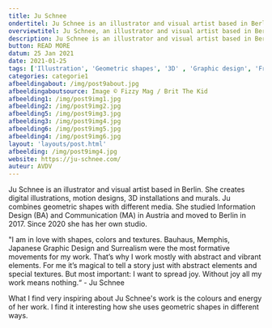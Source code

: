 ```yaml
---
title: Ju Schnee
ondertitel: Ju Schnee is an illustrator and visual artist based in Berlin.
overviewtitel: Ju Schnee, an illustrator and visual artist based in Berlin
description: Ju Schnee is an illustrator and visual artist based in Berlin. She creates digital illustrations, motion designs, 3D installations and murals. Ju combines geometric shapes with different media.
button: READ MORE
datum: 25 Jan 2021
date: 2021-01-25
tags: ['Illustration', 'Geometric shapes', '3D' , 'Graphic design', 'Freelancer']
categories: categorie1
afbeeldingabout: /img/post9about.jpg
afbeeldingaboutsource: Image © Fizzy Mag / Brit The Kid
afbeelding1: /img/post9img1.jpg
afbeelding2: /img/post9img2.jpg
afbeelding5: /img/post9img3.jpg
afbeelding3: /img/post9img4.jpg
afbeelding6: /img/post9img5.jpg
afbeelding4: /img/post9img6.jpg
layout: 'layouts/post.html'
afbeelding: /img/post9img4.jpg
website: https://ju-schnee.com/
auteur: AVDV
---
```


Ju Schnee is an illustrator and visual artist based in Berlin. She creates digital illustrations, motion designs, 3D installations and murals. Ju combines geometric shapes with different media. She studied Information Design (BA) and Communication (MA) in Austria and moved to Berlin in 2017. Since 2020 she has her own studio.

"I am in love with shapes, colors and textures. Bauhaus, Memphis, Japanese Graphic Design and Surrealism were the most formative movements for my work. That’s why I work mostly with abstract and vibrant elements. For me it’s magical to tell a story just with abstract elements and special textures. But most important: I want to spread joy. Without joy all my work means nothing.“ - Ju Schnee

What I find very inspiring about Ju Schnee's work is the colours and energy of her work. I find it interesting how she uses geometric shapes in different ways.
